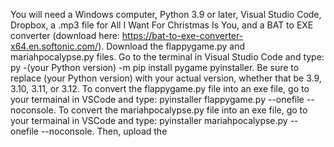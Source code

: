 You will need a Windows computer, Python 3.9 or later, Visual Studio Code, Dropbox, a .mp3 file for All I Want For Christmas Is You, and a BAT to EXE converter (download here: https://bat-to-exe-converter-x64.en.softonic.com/).
Download the flappygame.py and mariahpocalypse.py files.
Go to the terminal in Visual Studio Code and type: py -(your Python version) -m pip install pygame pyinstaller.
Be sure to replace (your Python version) with your actual version, whether that be 3.9, 3.10, 3.11, or 3.12.
To convert the flappygame.py file into an exe file, go to your termainal in VSCode and type: pyinstaller flappygame.py --onefile --noconsole.
To convert the mariahpocalypse.py file into an exe file, go to your termainal in VSCode and type: pyinstaller mariahpocalypse.py --onefile --noconsole.
Then, upload the 
